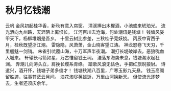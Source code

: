 # 秋月忆钱潮
云帆
金风初起桂华香，新秋有意入帘窗。
清溪捧出木樨酒，小池盛来琥珀光。
流光洒向九州路，天涯陌上离恨长。
江河百川去沧海，何处潮讯是钱塘！
钱塘风姿甲天下，杨柳堆烟是吾乡。
十里云树比参差，三秋桂子竞妖娆。
丙辰中宵西子月，桂秋既望浙江潮。
雷隐隐，风萧萧，金山晓客望江涛。
神龙怒卷飞天刃，千里魑魅一剑销。
朱雀引吭覆山海，十万军声半夜潮。
潮打长堤破岸去，恶狼吮血入城来。
轩辕长弓箭如星，万古惟留钱王祠。
湮落东海势未息，钱塘潮水起狂澜。
弄潮儿向涛头立，肩挽长缨系青绦。
踏歌风浪无怯色，手把红旗睨狼豺。
诗遣兴，酒开怀，钱塘子弟多俊才！
钱塘秋潮八百里，广寒玉影九天悬。
钱玉高阁留胜迹，往事苍茫云月间。
浪花淘尽英雄逝，万里山河换新天。
但使流光逐梦去，生者还须庆余年。 
